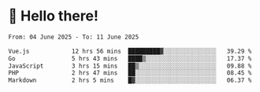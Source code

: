 # 👋 Hello there!

<!--START_SECTION:waka-->

```txt
From: 04 June 2025 - To: 11 June 2025

Vue.js            12 hrs 56 mins  █████████▓░░░░░░░░░░░░░░░   39.29 %
Go                5 hrs 43 mins   ████▒░░░░░░░░░░░░░░░░░░░░   17.37 %
JavaScript        3 hrs 15 mins   ██▒░░░░░░░░░░░░░░░░░░░░░░   09.88 %
PHP               2 hrs 47 mins   ██░░░░░░░░░░░░░░░░░░░░░░░   08.45 %
Markdown          2 hrs 5 mins    █▓░░░░░░░░░░░░░░░░░░░░░░░   06.37 %
```

<!--END_SECTION:waka-->
